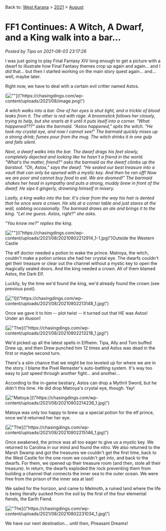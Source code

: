 Back to: [West Karana](/posts/westkarana.md) > [2021](/posts/2021/westkarana.md) > [August](./westkarana.md)
# FF1 Continues: A Witch, A Dwarf, and a King walk into a bar...

*Posted by Tipa on 2021-08-03 23:17:26*


I was just going to play Final Fantasy XIV long enough to get a picture with a dwarf to illustrate how Final Fantasy themes crop up again and again... and I *did* that... but then I started working on the main story quest again... and... well, maybe later.



Right now, we have to deal with a certain evil critter named Astos.





[![\"\"](\"https://chasingdings.com/wp-content/uploads/2021/08/image-300x294.png\")](\"https://chasingdings.com/wp-content/uploads/2021/08/image.png\")

*A witch walks into a bar. One of her eyes is shut tight, and a trickle of blood leaks from it. The other is red with rage. A broomstick follows her closely, trying to help, but she snarls at it until it puts itself into a corner. \"What happened???\" asks the barmaid. \"Astos happened,\" spits the witch. \"He took my crystal eye, and now I cannot see!\" The barmaid quickly mixes up a strong drink; fumes pour from the mug. The witch drinks it in one gulp and falls silent.*



*Next, a dwarf walks into the bar. The dwarf drags his feet slowly, completely dejected and looking like he hasn't a friend in the world. \"What's the matter, friend?\" asks the barmaid as the dwarf climbs up the barstool. \"Oh, Astos,\" says the dwarf. \"He sealed our best treasure into a vault that can only be opened with a mystic key. And then he ran off! Now we are poor and cannot buy food to eat. We are doomed!\" The barmaid shakes her head in sympathy and puts a strong, muddy brew in front of the dwarf. He sips it gingerly, drowning himself in misery.*



*Lastly, a king walks into the bar. It's clear from the way his hair is dented that he once wore a crown. He sits at a corner table and just stares at the wall, sobbing occasionally. The barmaid draws an ale and brings it to the king. \"Let me guess. Astos, right?\" she asks.*



*\"You know me?\" replies the king.*



[![\"\"](\"https://chasingdings.com/wp-content/uploads/2021/08/20210802212914_1-1-1024x576.jpg\")](\"https://chasingdings.com/wp-content/uploads/2021/08/20210802212914_1-1.jpg\")Outside the Western Castle

The elf doctor needed a potion to wake the prince. Matroya, the witch, couldn't make a potion unless she had her crystal eye. The dwarfs couldn't get their treasure or clear out the channel without a mystic key to open the magically sealed doors. And the king needed a crown. All of them blamed Astos, the Dark Elf.



Luckily, by the time we'd found the king, we'd already found the crown (see previous post).



[![\"I](\"https://chasingdings.com/wp-content/uploads/2021/08/20210802213148_1-1024x576.jpg\")](\"https://chasingdings.com/wp-content/uploads/2021/08/20210802213148_1.jpg\")

Once we gave it to him -- plot twist -- it turned out that HE was Astos! Under an illusion!



[![\"The](\"https://chasingdings.com/wp-content/uploads/2021/08/20210802213218_1-1024x576.jpg\")](\"https://chasingdings.com/wp-content/uploads/2021/08/20210802213218_1.jpg\")

We'd picked up all the latest spells in Elfheim. Tipa, Ally and Tom buffed Drew up, and then Drew punched him 12 times and Astos was dead in the first or maybe second turn.



There's a slim chance that we might be too leveled up for where we are in the story. I blame the Pixel Remaster's auto-battling system. It's way too easy to just speed through another fight... and another...



According to the in-game bestiary, Astos can drop a Mythril Sword, but he didn't this time. He did drop Matroya's crystal eye, though. Yay!



[![\"Matoya:](\"https://chasingdings.com/wp-content/uploads/2021/08/20210802214236_1-1024x576.jpg\")](\"https://chasingdings.com/wp-content/uploads/2021/08/20210802214236_1.jpg\")

Matoya was only too happy to brew up a special potion for the elf prince, once we'd returned her her eye.



[![\"The](\"https://chasingdings.com/wp-content/uploads/2021/08/20210802215146_1-1024x576.jpg\")](\"https://chasingdings.com/wp-content/uploads/2021/08/20210802215146_1.jpg\")

Once awakened, the prince was all too eager to give us a mystic key. We returned to Carolina in our mind and found the nitro. We also returned to the Marsh Swamp and got the treasures we couldn't get the first time, back to the West Castle for the one room we couldn't get into, and back to the dwarfs. For them, we opened up their treasure room (and then, stole all their treasure). In return, the dwarfs exploded the rock preventing them from building a channel that connects the inner sea to the outer ocean. We were free from the prison of the inner sea at last!



We sailed for the horizon, and came to Melmoth, a ruined land where the life is being literally sucked from the soil by the first of the four elemental fiends, the Earth Fiend.



[![\"The](\"https://chasingdings.com/wp-content/uploads/2021/08/20210802231034_1-1024x576.jpg\")](\"https://chasingdings.com/wp-content/uploads/2021/08/20210802231034_1.jpg\")

We have our next destination... until then, Pheasant Dreams!





